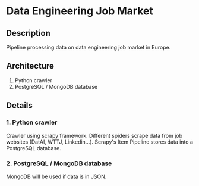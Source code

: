 # Data Engineering Job Market

## Description
Pipeline processing data on data engineering job market in Europe.

## Architecture

1. Python crawler
2. PostgreSQL / MongoDB database

## Details

### 1. Python crawler
Crawler using scrapy framework. Different spiders scrape data from job websites (DatAI, WTTJ, Linkedin...).
Scrapy's Item Pipeline stores data into a PostgreSQL database.

### 2. PostgreSQL / MongoDB database
MongoDB will be used if data is in JSON.


